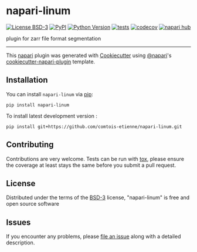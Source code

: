 # napari-linum

[![License BSD-3](https://img.shields.io/pypi/l/napari-linum.svg?color=green)](https://github.com/comtois-etienne/napari-linum/raw/main/LICENSE)
[![PyPI](https://img.shields.io/pypi/v/napari-linum.svg?color=green)](https://pypi.org/project/napari-linum)
[![Python Version](https://img.shields.io/pypi/pyversions/napari-linum.svg?color=green)](https://python.org)
[![tests](https://github.com/comtois-etienne/napari-linum/workflows/tests/badge.svg)](https://github.com/comtois-etienne/napari-linum/actions)
[![codecov](https://codecov.io/gh/comtois-etienne/napari-linum/branch/main/graph/badge.svg)](https://codecov.io/gh/comtois-etienne/napari-linum)
[![napari hub](https://img.shields.io/endpoint?url=https://api.napari-hub.org/shields/napari-linum)](https://napari-hub.org/plugins/napari-linum)

plugin for zarr file format segmentation

----------------------------------

This [napari] plugin was generated with [Cookiecutter] using [@napari]'s [cookiecutter-napari-plugin] template.

<!--
Don't miss the full getting started guide to set up your new package:
https://github.com/napari/cookiecutter-napari-plugin#getting-started

and review the napari docs for plugin developers:
https://napari.org/stable/plugins/index.html
-->

## Installation

You can install `napari-linum` via [pip]:

    pip install napari-linum



To install latest development version :

    pip install git+https://github.com/comtois-etienne/napari-linum.git


## Contributing

Contributions are very welcome. Tests can be run with [tox], please ensure
the coverage at least stays the same before you submit a pull request.

## License

Distributed under the terms of the [BSD-3] license,
"napari-linum" is free and open source software

## Issues

If you encounter any problems, please [file an issue] along with a detailed description.

[napari]: https://github.com/napari/napari
[Cookiecutter]: https://github.com/audreyr/cookiecutter
[@napari]: https://github.com/napari
[MIT]: http://opensource.org/licenses/MIT
[BSD-3]: http://opensource.org/licenses/BSD-3-Clause
[GNU GPL v3.0]: http://www.gnu.org/licenses/gpl-3.0.txt
[GNU LGPL v3.0]: http://www.gnu.org/licenses/lgpl-3.0.txt
[Apache Software License 2.0]: http://www.apache.org/licenses/LICENSE-2.0
[Mozilla Public License 2.0]: https://www.mozilla.org/media/MPL/2.0/index.txt
[cookiecutter-napari-plugin]: https://github.com/napari/cookiecutter-napari-plugin

[file an issue]: https://github.com/comtois-etienne/napari-linum/issues

[napari]: https://github.com/napari/napari
[tox]: https://tox.readthedocs.io/en/latest/
[pip]: https://pypi.org/project/pip/
[PyPI]: https://pypi.org/
